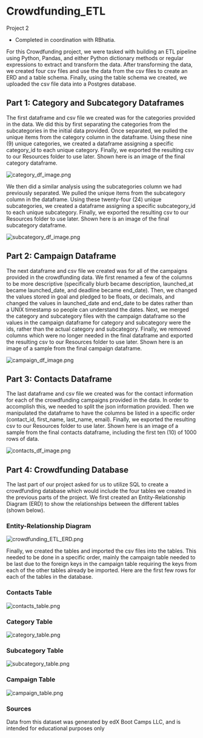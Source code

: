 # Crowdfunding_ETL
Project 2

- Completed in coordination with RBhatia.

For this Crowdfunding project, we were tasked with building an ETL pipeline using Python, Pandas, and either Python dictionary methods or regular expressions to extract and transform the data. After transforming the data, we created four csv files and use the data from the csv files to create an ERD and a table schema. Finally, using the table schema we created, we uploaded the csv file data into a Postgres database.


## Part 1: Category and Subcategory Dataframes

The first dataframe and csv file we created was for the categories provided in the data. We did this by first separating the categories from the subcategories in the initial data provided. Once separated, we pulled the unique items from the category column in the dataframe. Using these nine (9) unique categories, we created a dataframe assigning a specific category_id to each unique category. Finally, we exported the resulting csv to our Resources folder to use later. Shown here is an image of the final category dataframe.

![category_df_image.png](https://github.com/rollernathan/Crowdfunding_ETL/blob/main/Images/category_df_image.png)

We then did a similar analysis using the subcategories column we had previously separated. We pulled the unique items from the subcategory column in the dataframe. Using these twenty-four (24) unique subcategories, we created a dataframe assigning a specific subcategory_id to each unique subcategory. Finally, we exported the resulting csv to our Resources folder to use later. Shown here is an image of the final subcategory dataframe.

![subcategory_df_image.png](https://github.com/rollernathan/Crowdfunding_ETL/blob/main/Images/subcategory_df_image.png)


## Part 2: Campaign Dataframe

The next dataframe and csv file we created was for all of the campaigns provided in the crowdfunding data. We first renamed a few of the columns to be more descriptive (specifically blurb became description, launched_at became launched_date, and deadline became end_date). Then, we changed the values stored in goal and pledged to be floats, or decimals, and changed the values in launched_date and end_date to be dates rather than a UNIX timestamp so people can understand the dates. Next, we merged the category and subcategory files with the campaign dataframe so the values in the campaign dataframe for category and subcategory were the ids, rather than the actual category and subcategory. Finally, we removed columns which were no longer needed in the final dataframe and exported the resulting csv to our Resources folder to use later. Shown here is an image of a sample from the final campaign dataframe.

![campaign_df_image.png](https://github.com/rollernathan/Crowdfunding_ETL/blob/main/Images/campaign_df_image.png)


## Part 3: Contacts Dataframe

The last dataframe and csv file we created was for the contact information for each of the crowdfunding campaigns provided in the data. In order to accomplish this, we needed to split the json information provided. Then we manipulated the dataframe to have the columns be listed in a specific order (contact_id, first_name, last_name, email). Finally, we exported the resulting csv to our Resources folder to use later. Shown here is an image of a sample from the final contacts dataframe, including the first ten (10) of 1000 rows of data.

![contacts_df_image.png](https://github.com/rollernathan/Crowdfunding_ETL/blob/main/Images/contacts_df_image.png)


## Part 4: Crowdfunding Database

The last part of our project asked for us to utilize SQL to create a crowdfunding database which would include the four tables we created in the previous parts of the project. We first created an Entity-Relationship Diagram (ERD) to show the relationships between the different tables (shown below).

### Entity-Relationship Diagram
![crowdfunding_ETL_ERD.png](https://github.com/rollernathan/Crowdfunding_ETL/blob/main/Resources/Crowdfunding_db/crowdfunding_ETL_ERD.png)

Finally, we created the tables and imported the csv files into the tables. This needed to be done in a specific order, mainly the campaign table needed to be last due to the foreign keys in the campaign table requiring the keys from each of the other tables already be imported. Here are the first few rows for each of the tables in the database.

### Contacts Table
![contacts_table.png](https://github.com/rollernathan/Crowdfunding_ETL/blob/main/Images/contacts_table.png)

### Category Table
![category_table.png](https://github.com/rollernathan/Crowdfunding_ETL/blob/main/Images/category_table.png)

### Subcategory Table
![subcategory_table.png](https://github.com/rollernathan/Crowdfunding_ETL/blob/main/Images/subcategory_table.png)

### Campaign Table
![campaign_table.png](https://github.com/rollernathan/Crowdfunding_ETL/blob/main/Images/campaign_table.png)



### Sources
Data from this dataset was generated by edX Boot Camps LLC, and is intended for educational purposes only
